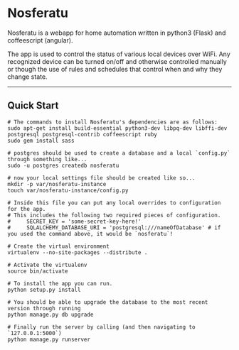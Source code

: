 # Nosferatu

Nosferatu is a webapp for home automation written in python3 (Flask) and coffeescript (angular).

The app is used to control the status of various local devices over WiFi. Any recognized device can be turned on/off and otherwise controlled manually or though the use of rules and schedules that control when and why they change state.

----

## Quick Start

    # The commands to install Nosferatu's dependencies are as follows:
    sudo apt-get install build-essential python3-dev libpq-dev libffi-dev postgresql postgresql-contrib coffeescript ruby
    sudo gem install sass

    # postgres should be used to create a database and a local `config.py` through something like...
    sudo -u postgres createdb nosferatu

    # now your local settings file should be created like so...
    mkdir -p var/nosferatu-instance
    touch var/nosferatu-instance/config.py

    # Inside this file you can put any local overrides to configuration for the app.
    # This includes the following two required pieces of configuration.
    #     SECRET_KEY = 'some-secret-key-here!'
    #     SQLALCHEMY_DATABASE_URI = 'postgresql:///nameOfDatabase' # if you used the command above, it would be `nosferatu`!

    # Create the virtual environment
    virtualenv --no-site-packages --distribute .

    # Activate the virtualenv
    source bin/activate

    # To install the app you can run.
    python setup.py install

    # You should be able to upgrade the database to the most recent version through running
    python manage.py db upgrade

    # Finally run the server by calling (and then navigating to `127.0.0.1:5000`)
    python manage.py runserver
